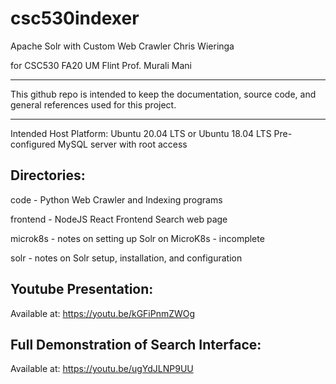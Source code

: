 # csc530indexer

Apache Solr with Custom Web Crawler
Chris Wieringa

for CSC530 FA20
UM Flint
Prof. Murali Mani

------------------------------------------------------

This github repo is intended to keep the documentation, source code, and general references used for this project.

------------------------------------------------------
Intended Host Platform:
  Ubuntu 20.04 LTS or Ubuntu 18.04 LTS
  Pre-configured MySQL server with root access


Directories:
------------------------------------------------------
code - Python Web Crawler and Indexing programs

frontend - NodeJS React Frontend Search web page

microk8s - notes on setting up Solr on MicroK8s - incomplete

solr - notes on Solr setup, installation, and configuration

Youtube Presentation:
------------------------------------------------------
Available at: https://youtu.be/kGFiPnmZWOg

Full Demonstration of Search Interface:
------------------------------------------------------
Available at: https://youtu.be/ugYdJLNP9UU
